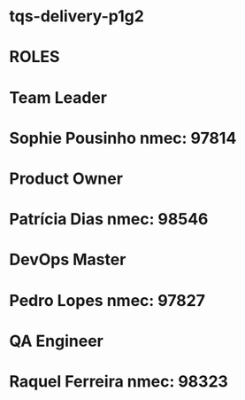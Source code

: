 # tqs-delivery-p1g2

# ROLES

# Team Leader
# Sophie Pousinho nmec: 97814

# Product Owner
# Patrícia Dias nmec: 98546

# DevOps Master
# Pedro Lopes nmec: 97827

# QA Engineer
# Raquel Ferreira nmec: 98323

